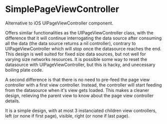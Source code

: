 # SimplePageViewController
Alternative to iOS UIPageViewController component.

Offers similar functionalities as the UIPageViewController class, with the difference 
that it will continue interrogating the data source after consuming all the data (the data source returns a nil controller), contrary to UIPageViewController 
which will stop once the datasource reaches the end. This design is well suited for fixed size data sources, 
but not well for varying size networks resources. It is possible some way to reset the datasource with 
UIPageViewController, but this is hacky, and unecessary boiling plate code.

A second difference is that there is no need to pre-feed the page view controller with a first view controller. 
Instead, the controller will start feeding from the datasource when it's view gets loaded. This makes a cleaner 
design, relieving the parent view to know about the page view controller details.

It is a simple design, with at most 3 instanciated children view controllers, left (or none if first page), visible,
right (or none if last page). 
